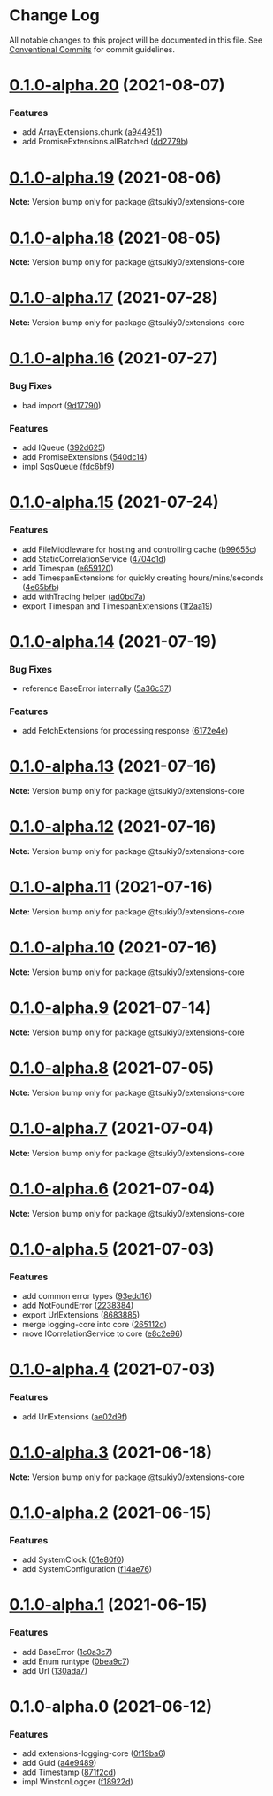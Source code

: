 # Change Log

All notable changes to this project will be documented in this file.
See [Conventional Commits](https://conventionalcommits.org) for commit guidelines.

# [0.1.0-alpha.20](https://github.com/tsukiy0-org/extensions-js/compare/v0.1.0-alpha.19...v0.1.0-alpha.20) (2021-08-07)


### Features

* add ArrayExtensions.chunk ([a944951](https://github.com/tsukiy0-org/extensions-js/commit/a944951374d629d6fb72b7cb1e71566aa2dfffb1))
* add PromiseExtensions.allBatched ([dd2779b](https://github.com/tsukiy0-org/extensions-js/commit/dd2779b603f020fb01467f3c903c81c945898396))





# [0.1.0-alpha.19](https://github.com/tsukiy0-org/extensions-js/compare/v0.1.0-alpha.18...v0.1.0-alpha.19) (2021-08-06)

**Note:** Version bump only for package @tsukiy0/extensions-core





# [0.1.0-alpha.18](https://github.com/tsukiy0-org/extensions-js/compare/v0.1.0-alpha.17...v0.1.0-alpha.18) (2021-08-05)

**Note:** Version bump only for package @tsukiy0/extensions-core





# [0.1.0-alpha.17](https://github.com/tsukiy0-org/extensions-js/compare/v0.1.0-alpha.16...v0.1.0-alpha.17) (2021-07-28)

**Note:** Version bump only for package @tsukiy0/extensions-core





# [0.1.0-alpha.16](https://github.com/tsukiy0-org/extensions-js/compare/v0.1.0-alpha.15...v0.1.0-alpha.16) (2021-07-27)


### Bug Fixes

* bad import ([9d17790](https://github.com/tsukiy0-org/extensions-js/commit/9d177909b191aa488d5492363f51da0ec6713a1c))


### Features

* add IQueue ([392d625](https://github.com/tsukiy0-org/extensions-js/commit/392d6257cde7e69f963ac7879a52c340a2f5766d))
* add PromiseExtensions ([540dc14](https://github.com/tsukiy0-org/extensions-js/commit/540dc1462daea4d0ddbf6c25263cabb41ddb619f))
* impl SqsQueue ([fdc6bf9](https://github.com/tsukiy0-org/extensions-js/commit/fdc6bf9ffe371e444d3e5a00ba0955147e0fac50))





# [0.1.0-alpha.15](https://github.com/tsukiy0-org/extensions-js/compare/v0.1.0-alpha.14...v0.1.0-alpha.15) (2021-07-24)


### Features

* add FileMiddleware for hosting and controlling cache ([b99655c](https://github.com/tsukiy0-org/extensions-js/commit/b99655cbcbb7ba6cdf85b5c7ce5be41716317caf))
* add StaticCorrelationService ([4704c1d](https://github.com/tsukiy0-org/extensions-js/commit/4704c1d2e5dbaa174d27f2e18a5b98c0fdb2a208))
* add Timespan ([e659120](https://github.com/tsukiy0-org/extensions-js/commit/e65912055f6fa4d1b802fad026067e0ced918902))
* add TimespanExtensions for quickly creating hours/mins/seconds ([4e65bfb](https://github.com/tsukiy0-org/extensions-js/commit/4e65bfb37b687c41aaf2a6e11ee5449299891103))
* add withTracing helper ([ad0bd7a](https://github.com/tsukiy0-org/extensions-js/commit/ad0bd7a8c1bf4cb530fc05ace49103a63a25ca2c))
* export Timespan and TimespanExtensions ([1f2aa19](https://github.com/tsukiy0-org/extensions-js/commit/1f2aa19738c44523e4de62019373ca356ed5b686))





# [0.1.0-alpha.14](https://github.com/tsukiy0-org/extensions-js/compare/v0.1.0-alpha.13...v0.1.0-alpha.14) (2021-07-19)


### Bug Fixes

* reference BaseError internally ([5a36c37](https://github.com/tsukiy0-org/extensions-js/commit/5a36c37f24b8944ecff3bdafbd1d18f746ed7f58))


### Features

* add FetchExtensions for processing response ([6172e4e](https://github.com/tsukiy0-org/extensions-js/commit/6172e4e3c453aade8dd952b4e65d451ad2a5141e))





# [0.1.0-alpha.13](https://github.com/tsukiy0-org/extensions-js/compare/v0.1.0-alpha.12...v0.1.0-alpha.13) (2021-07-16)

**Note:** Version bump only for package @tsukiy0/extensions-core





# [0.1.0-alpha.12](https://github.com/tsukiy0-org/extensions-js/compare/v0.1.0-alpha.11...v0.1.0-alpha.12) (2021-07-16)

**Note:** Version bump only for package @tsukiy0/extensions-core





# [0.1.0-alpha.11](https://github.com/tsukiy0-org/extensions-js/compare/v0.1.0-alpha.10...v0.1.0-alpha.11) (2021-07-16)

**Note:** Version bump only for package @tsukiy0/extensions-core





# [0.1.0-alpha.10](https://github.com/tsukiy0-org/extensions-js/compare/v0.1.0-alpha.9...v0.1.0-alpha.10) (2021-07-16)

**Note:** Version bump only for package @tsukiy0/extensions-core





# [0.1.0-alpha.9](https://github.com/tsukiy0-org/extensions-js/compare/v0.1.0-alpha.8...v0.1.0-alpha.9) (2021-07-14)

**Note:** Version bump only for package @tsukiy0/extensions-core





# [0.1.0-alpha.8](https://github.com/tsukiy0-org/extensions-js/compare/v0.1.0-alpha.7...v0.1.0-alpha.8) (2021-07-05)

**Note:** Version bump only for package @tsukiy0/extensions-core





# [0.1.0-alpha.7](https://github.com/tsukiy0-org/extensions-js/compare/v0.1.0-alpha.6...v0.1.0-alpha.7) (2021-07-04)

**Note:** Version bump only for package @tsukiy0/extensions-core





# [0.1.0-alpha.6](https://github.com/tsukiy0-org/extensions-js/compare/v0.1.0-alpha.5...v0.1.0-alpha.6) (2021-07-04)

**Note:** Version bump only for package @tsukiy0/extensions-core





# [0.1.0-alpha.5](https://github.com/tsukiy0-org/extensions-js/compare/v0.1.0-alpha.4...v0.1.0-alpha.5) (2021-07-03)


### Features

* add common error types ([93edd16](https://github.com/tsukiy0-org/extensions-js/commit/93edd16bccec6db6ae8dde4c841a75722a3f1909))
* add NotFoundError ([2238384](https://github.com/tsukiy0-org/extensions-js/commit/2238384d44db89ba8104cf8958d852c412a71c66))
* export UrlExtensions ([8683885](https://github.com/tsukiy0-org/extensions-js/commit/86838853c6089327ff45d9c8148f62e47c0d9092))
* merge logging-core into core ([265112d](https://github.com/tsukiy0-org/extensions-js/commit/265112d6badd68bc4cdc7727596c0669c4a1d609))
* move ICorrelationService to core ([e8c2e96](https://github.com/tsukiy0-org/extensions-js/commit/e8c2e96ef36d2474be547d0d1d5318746058e438))





# [0.1.0-alpha.4](https://github.com/tsukiy0-org/extensions-js/compare/v0.1.0-alpha.3...v0.1.0-alpha.4) (2021-07-03)


### Features

* add UrlExtensions ([ae02d9f](https://github.com/tsukiy0-org/extensions-js/commit/ae02d9fe9101250b33e23cb2358d8e51d4983d6f))





# [0.1.0-alpha.3](https://github.com/tsukiy0-org/extensions-js/compare/v0.1.0-alpha.2...v0.1.0-alpha.3) (2021-06-18)

**Note:** Version bump only for package @tsukiy0/extensions-core





# [0.1.0-alpha.2](https://github.com/tsukiy0-org/extensions-js/compare/v0.1.0-alpha.1...v0.1.0-alpha.2) (2021-06-15)


### Features

* add SystemClock ([01e80f0](https://github.com/tsukiy0-org/extensions-js/commit/01e80f05f048ddf85b3913b6fe5dd7c606d17ae6))
* add SystemConfiguration ([f14ae76](https://github.com/tsukiy0-org/extensions-js/commit/f14ae769de8bf4f6f731243786ae04b22f63951a))





# [0.1.0-alpha.1](https://github.com/tsukiy0-org/extensions-js/compare/v0.1.0-alpha.0...v0.1.0-alpha.1) (2021-06-15)


### Features

* add BaseError ([1c0a3c7](https://github.com/tsukiy0-org/extensions-js/commit/1c0a3c788558b9b987117bfcbb39556092896042))
* add Enum runtype ([0bea9c7](https://github.com/tsukiy0-org/extensions-js/commit/0bea9c73b4b3a258e6c71d11efb3fe0dab7a0ef9))
* add Url ([130ada7](https://github.com/tsukiy0-org/extensions-js/commit/130ada7dc28fbf116edccc8b2e34c7750a49f4ae))





# 0.1.0-alpha.0 (2021-06-12)


### Features

* add extensions-logging-core ([0f19ba6](https://github.com/tsukiy0-org/extensions-js/commit/0f19ba6fbc23b9de1ec93ebdf722a485a2342b16))
* add Guid ([a4e9489](https://github.com/tsukiy0-org/extensions-js/commit/a4e948961aaf838b22230a0f649d5a7aad7867c9))
* add Timestamp ([871f2cd](https://github.com/tsukiy0-org/extensions-js/commit/871f2cd972874dd7803704258978b6d2d7f28108))
* impl WinstonLogger ([f18922d](https://github.com/tsukiy0-org/extensions-js/commit/f18922dcadea6931d7e1758df61609ed77e52ab2))
